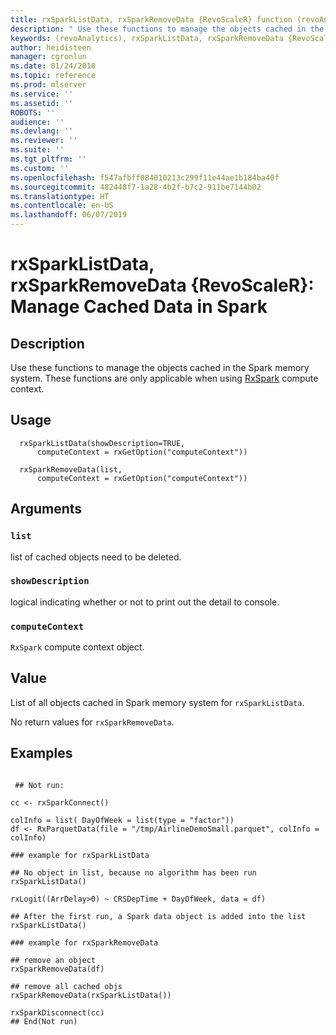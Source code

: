 ```yaml
---
title: rxSparkListData, rxSparkRemoveData {RevoScaleR} function (revoAnalytics) | Microsoft Docs
description: " Use these functions to manage the objects cached in the Spark memory system. These functions are only applicable when using [RxSpark](RxSpark.md) compute context. "
keywords: (revoAnalytics), rxSparkListData, rxSparkRemoveData {RevoScaleR}, rxSparkListData, rxSparkRemoveData
author: heidisteen
manager: cgronlun
ms.date: 01/24/2018
ms.topic: reference
ms.prod: mlserver
ms.service: ''
ms.assetid: ''
ROBOTS: ''
audience: ''
ms.devlang: ''
ms.reviewer: ''
ms.suite: ''
ms.tgt_pltfrm: ''
ms.custom: ''
ms.openlocfilehash: f547afbff084010213c299f11e44ae1b184ba40f
ms.sourcegitcommit: 482448f7-1a28-4b2f-b7c2-911be7144b02
ms.translationtype: HT
ms.contentlocale: en-US
ms.lasthandoff: 06/07/2019
---
```

 # <a name="rxsparklistdata-rxsparkremovedata-revoscaler-manage-cached-data-in-spark"></a>rxSparkListData, rxSparkRemoveData {RevoScaleR}: Manage Cached Data in Spark 
 ## <a name="description"></a>Description

Use these functions to manage the objects cached in the Spark memory system. These functions are only applicable when using [RxSpark](RxSpark.md) compute context.


 ## <a name="usage"></a>Usage

```   
  rxSparkListData(showDescription=TRUE,
      computeContext = rxGetOption("computeContext"))

  rxSparkRemoveData(list,
      computeContext = rxGetOption("computeContext"))    

```


 ## <a name="arguments"></a>Arguments



 ### `list`
 list of cached objects need to be deleted. 


 ### `showDescription`
 logical indicating whether or not to print out the detail to console. 


 ### `computeContext`
 `RxSpark` compute context object. 




 ## <a name="value"></a>Value

List of all objects cached in Spark memory system for `rxSparkListData`.

No return values for `rxSparkRemoveData`.


 ## <a name="examples"></a>Examples

 ```

  ## Not run:

cc <- rxSparkConnect()

colInfo = list( DayOfWeek = list(type = "factor"))
df <- RxParquetData(file = "/tmp/AirlineDemoSmall.parquet", colInfo = colInfo)

### example for rxSparkListData

## No object in list, because no algorithm has been run 
rxSparkListData()

rxLogit((ArrDelay>0) ~ CRSDepTime + DayOfWeek, data = df)

## After the first run, a Spark data object is added into the list
rxSparkListData()

### example for rxSparkRemoveData

## remove an object
rxSparkRemoveData(df)

## remove all cached objs
rxSparkRemoveData(rxSparkListData())

rxSparkDisconnect(cc)
 ## End(Not run) 
```

